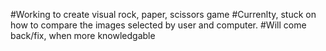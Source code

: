 #Working to create visual rock, paper, scissors game
#Currenlty, stuck on how to compare the images selected by user and computer. 
#Will come back/fix, when more knowledgable 
